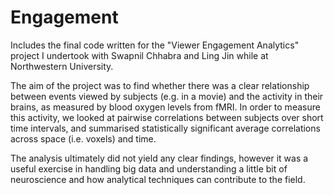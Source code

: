 # Engagement
Includes the final code written for the "Viewer Engagement Analytics" project I undertook with Swapnil Chhabra and Ling Jin while at Northwestern University.

The aim of the project was to find whether there was a clear relationship between events viewed by subjects (e.g. in a movie) and the activity in their brains, as measured by blood oxygen levels from fMRI. In order to measure this activity, we looked at pairwise correlations between subjects over short time intervals, and summarised statistically significant average correlations across space (i.e. voxels) and time.

The analysis ultimately did not yield any clear findings, however it was a useful exercise in handling big data and understanding a little bit of neuroscience and how analytical techniques can contribute to the field.
